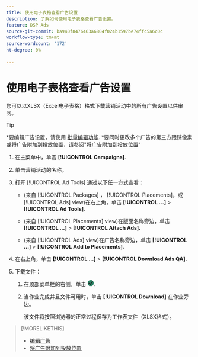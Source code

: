 ```yaml
---
title: 使用电子表格查看广告设置
description: 了解如何使用电子表格查看广告设置。
feature: DSP Ads
source-git-commit: ba940f8476463a6804f024b1597be74ffc5a6c0c
workflow-type: tm+mt
source-wordcount: '172'
ht-degree: 0%

---
```


# 使用电子表格查看广告设置

您可以以XLSX（Excel电子表格）格式下载营销活动中的所有广告设置以供审阅。<!-- Clarify once I can get this to work: Do these include all ads in the campaign, only active ads in live or pending campaigns, or what? And does it include all possible settings, or just a subset?  -->

>[!TIP]
>
>*要编辑广告设置，请使用 [批量编辑功能](/help/dsp/campaign-management/ads/ad-edit.md).
>*要同时更改多个广告的第三方跟踪像素或将广告附加到投放位置，请参阅&quot;[将广告附加到投放位置](/help/dsp/campaign-management/ads/ad-attach-to-placement.md)“

1. 在主菜单中，单击 **[!UICONTROL Campaigns]**.

1. 单击营销活动的名称。

1. 打开 [!UICONTROL Ad Tools] 通过以下任一方式查看：

   * (来自 [!UICONTROL Packages] ， [!UICONTROL Placements]，或 [!UICONTROL Ads] view)在右上角，单击 **[!UICONTROL ...]** > **[!UICONTROL Ad Tools]**.

   * (来自 [!UICONTROL Placements] view)在版面名称旁边，单击 **[!UICONTROL ...]** > **[!UICONTROL Attach Ads].**

   * (来自 [!UICONTROL Ads] view)在广告名称旁边，单击  **[!UICONTROL ...]** > **[!UICONTROL Add to Placements]**.

1. 在右上角，单击 **[!UICONTROL ...]** > **[!UICONTROL Download Ads QA].**

1. 下载文件：

   1. 在顶部菜单栏的右侧，单击 ![作业](/help/dsp/assets/downloads.png).

   1. 当作业完成并且文件可用时，单击 **[!UICONTROL Download]** 在作业旁边。

      该文件将按照浏览器的正常过程保存为工作表文件（XLSX格式）。

>[!MORELIKETHIS]
>
>* [编辑广告](/help/dsp/campaign-management/ads/ad-edit.md)
>* [将广告附加到投放位置](/help/dsp/campaign-management/ads/ad-attach-to-placement.md)
